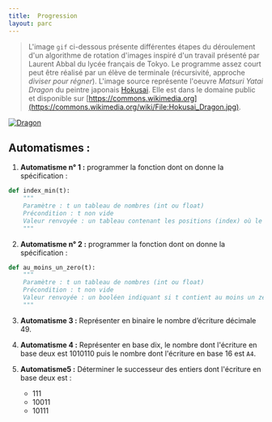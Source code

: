 ```yaml
---
title:  Progression
layout: parc
---
```




>L'image `gif` ci-dessous présente  différentes étapes du déroulement d'un algorithme de rotation d'images inspiré d'un travail présenté par Laurent Abbal du lycée français de Tokyo. Le  programme assez court peut être réalisé par un élève  de terminale (récursivité, approche _diviser pour régner_).
>L'image source représente l'oeuvre _Matsuri Yatai Dragon_ du peintre japonais [Hokusai](https://en.wikipedia.org/wiki/en:Hokusai). Elle est dans le domaine public et disponible sur [https://commons.wikimedia.org](https://commons.wikimedia.org/wiki/File:Hokusai_Dragon.jpg).

[![Dragon](rotation-dragon-2.gif "dragon-hokusai")](https://commons.wikimedia.org/wiki/File:Hokusai_Dragon.jpg)


## Automatismes :


1. **Automatisme n° 1 :**  programmer la fonction dont on donne la spécification :

~~~python
def index_min(t):
    """
    Paramètre : t un tableau de nombres (int ou float)
    Précondition : t non vide
    Valeur renvoyée : un tableau contenant les positions (index) où le minimum de t est atteint
    """
~~~

2.  **Automatisme n° 2 :**  programmer la fonction dont on donne la spécification :

~~~python
def au_moins_un_zero(t):
    """
    Paramètre : t un tableau de nombres (int ou float)
    Précondition : t non vide
    Valeur renvoyée : un booléen indiquant si t contient au moins un zéro
    """
~~~

3. **Automatisme 3 :** Représenter en binaire le nombre d’écriture décimale 49.

4. **Automatisme 4 :**  Représenter en base dix, le nombre dont l'écriture en base deux est $1010110$ puis le nombre dont l'écriture en base 16 est `A4`.

5. **Automatisme5 :**  Déterminer le successeur  des entiers dont l'écriture en base deux est :
   * 111
   * 10011
   * 10111
 

